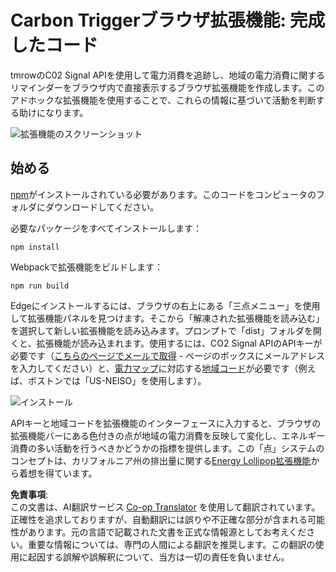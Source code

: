 <!--
CO_OP_TRANSLATOR_METADATA:
{
  "original_hash": "9361268ca430b2579375009e1eceb5e5",
  "translation_date": "2025-08-23T23:52:24+00:00",
  "source_file": "5-browser-extension/solution/translation/README.fr.md",
  "language_code": "ja"
}
-->
# Carbon Triggerブラウザ拡張機能: 完成したコード

tmrowのC02 Signal APIを使用して電力消費を追跡し、地域の電力消費に関するリマインダーをブラウザ内で直接表示するブラウザ拡張機能を作成します。このアドホックな拡張機能を使用することで、これらの情報に基づいて活動を判断する助けになります。

![拡張機能のスクリーンショット](../../../../../5-browser-extension/extension-screenshot.png)

## 始める

[npm](https://npmjs.com)がインストールされている必要があります。このコードをコンピュータのフォルダにダウンロードしてください。

必要なパッケージをすべてインストールします：

```
npm install
```

Webpackで拡張機能をビルドします：

```
npm run build
```

Edgeにインストールするには、ブラウザの右上にある「三点メニュー」を使用して拡張機能パネルを見つけます。そこから「解凍された拡張機能を読み込む」を選択して新しい拡張機能を読み込みます。プロンプトで「dist」フォルダを開くと、拡張機能が読み込まれます。使用するには、CO2 Signal APIのAPIキーが必要です（[こちらのページでメールで取得](https://www.co2signal.com/) - ページのボックスにメールアドレスを入力してください）と、[電力マップ](https://www.electricitymap.org/map)に対応する[地域コード](http://api.electricitymap.org/v3/zones)が必要です（例えば、ボストンでは「US-NEISO」を使用します）。

![インストール](../../../../../5-browser-extension/install-on-edge.png)

APIキーと地域コードを拡張機能のインターフェースに入力すると、ブラウザの拡張機能バーにある色付きの点が地域の電力消費を反映して変化し、エネルギー消費の多い活動を行うべきかどうかの指標を提供します。この「点」システムのコンセプトは、カリフォルニア州の排出量に関する[Energy Lollipop拡張機能](https://energylollipop.com/)から着想を得ています。

**免責事項**:  
この文書は、AI翻訳サービス [Co-op Translator](https://github.com/Azure/co-op-translator) を使用して翻訳されています。正確性を追求しておりますが、自動翻訳には誤りや不正確な部分が含まれる可能性があります。元の言語で記載された文書を正式な情報源としてお考えください。重要な情報については、専門の人間による翻訳を推奨します。この翻訳の使用に起因する誤解や誤解釈について、当方は一切の責任を負いません。